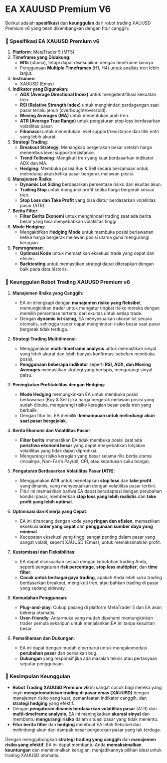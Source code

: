 # EA XAUUSD Premium V6
Berikut adalah **spesifikasi** dan **keunggulan** dari robot trading XAUUSD Premium v6 yang telah dikembangkan dengan fitur canggih:

### **📝 Spesifikasi EA XAUUSD Premium v6**

1. **Platform**: MetaTrader 5 (MT5)
2. **Timeframe yang Didukung**: 
   - **M15** (utama), tetapi dapat disesuaikan dengan timeframe lainnya.
   - Penggunaan **Multiple Timeframes** (H1, H4) untuk analisis tren lebih lanjut.
3. **Instrumen**: 
   - XAUUSD (Emas)
4. **Indikator yang Digunakan**:
   - **ADX (Average Directional Index)** untuk mengidentifikasi kekuatan tren.
   - **RSI (Relative Strength Index)** untuk menghindari perdagangan saat pasar terlalu jenuh (overbought/oversold).
   - **Moving Averages (MA)** untuk menentukan arah tren.
   - **ATR (Average True Range)** untuk pengaturan stop loss berdasarkan volatilitas pasar.
   - **Fibonacci** untuk menentukan level support/resistance dan titik entri yang lebih akurat.
5. **Strategi Trading**:
   - **Breakout Strategy**: Menangkap pergerakan besar setelah harga menembus level support/resistance.
   - **Trend Following**: Mengikuti tren yang kuat berdasarkan indikator ADX dan MA.
   - **Hedging**: Membuka posisi Buy & Sell secara bersamaan untuk melindungi akun ketika pasar bergerak melawan posisi.
6. **Manajemen Risiko**:
   - **Dynamic Lot Sizing** berdasarkan persentase risiko dari ekuitas akun.
   - **Trailing Stop** untuk mengunci profit ketika harga bergerak sesuai tren.
   - **Stop Loss dan Take Profit** yang bisa diatur berdasarkan volatilitas pasar (ATR).
7. **Berita Filter**:
   - **Filter Berita Ekonomi** untuk menghindari trading saat ada berita besar yang bisa menyebabkan volatilitas tinggi.
8. **Mode Hedging**:
   - Mengaktifkan **Hedging Mode** untuk membuka posisi berlawanan ketika harga bergerak melawan posisi utama guna mengurangi kerugian.
9. **Pemrograman**:
   - **Optimasi Kode** untuk memastikan eksekusi trade yang cepat dan efisien.
   - **Backtesting** untuk memastikan strategi dapat diterapkan dengan baik pada data historis.

### **🚀 Keunggulan Robot Trading XAUUSD Premium v6**

1. **Manajemen Risiko yang Canggih**:
   - EA ini dilengkapi dengan **manajemen risiko yang fleksibel**, memungkinkan trader untuk mengatur tingkat risiko mereka dengan memilih persentase tertentu dari ekuitas untuk setiap trade.
   - Dengan **dynamic lot sizing**, EA menyesuaikan ukuran lot secara otomatis, sehingga trader dapat menghindari risiko besar saat pasar bergerak tidak terduga.

2. **Strategi Trading Multidimensi**:
   - Menggunakan **multi-timeframe analysis** untuk memastikan sinyal yang lebih akurat dan lebih banyak konfirmasi sebelum membuka posisi.
   - **Penggunaan beberapa indikator** seperti **RSI, ADX, dan Moving Averages** memastikan strategi yang berlapis, mengurangi sinyal palsu.

3. **Peningkatan Profitabilitas dengan Hedging**:
   - **Mode Hedging** memungkinkan EA untuk membuka posisi berlawanan (Buy & Sell) jika harga bergerak melawan posisi yang sudah dibuka, mengurangi risiko kerugian besar pada tren yang berbalik.
   - Dengan fitur ini, EA memiliki **kemampuan untuk melindungi akun saat pasar bergejolak**.

4. **Berita Ekonomi dan Volatilitas Pasar**:
   - **Filter berita** memastikan EA tidak membuka posisi saat ada **peristiwa ekonomi besar** yang dapat menyebabkan lonjakan volatilitas yang tidak dapat diprediksi.
   - Mengurangi risiko kerugian yang besar selama rilis berita utama (misalnya, Non-Farm Payroll, CPI, atau keputusan suku bunga).

5. **Pengaturan Berdasarkan Volatilitas Pasar (ATR)**:
   - Menggunakan **ATR** untuk menetapkan **stop loss** dan **take profit** yang dinamis, yang menyesuaikan dengan volatilitas pasar terkini.
   - Fitur ini memastikan bahwa EA dapat beradaptasi dengan perubahan kondisi pasar, memberikan **stop loss yang lebih realistis** dan **take profit yang lebih optimal**.

6. **Optimisasi dan Kinerja yang Cepat**:
   - EA ini dirancang dengan kode yang **ringan dan efisien**, memastikan eksekusi **order yang cepat** dan **penggunaan sumber daya yang minimal**.
   - Kecepatan eksekusi yang tinggi sangat penting dalam pasar yang sangat volatil, seperti XAUUSD (Emas), untuk memaksimalkan profit.

7. **Kustomisasi dan Fleksibilitas**:
   - EA dapat disesuaikan sesuai dengan kebutuhan trading Anda, seperti pengaturan **risk percentage**, **stop loss multiplier**, dan **time filter**.
   - **Cocok untuk berbagai gaya trading**, apakah Anda lebih suka trading berdasarkan breakout, mengikuti tren, atau bahkan trading di pasar yang sedang sideway.

8. **Kemudahan Penggunaan**:
   - **Plug-and-play**: Cukup pasang di platform MetaTrader 5 dan EA akan bekerja otomatis.
   - **User-friendly**: Antarmuka yang mudah dipahami memungkinkan trader pemula sekalipun untuk menjalankan EA ini tanpa kesulitan besar.

9. **Pemeliharaan dan Dukungan**:
   - EA ini dapat dengan mudah diperbarui untuk mengakomodasi **perubahan pasar** dan perbaikan bug.
   - **Dukungan** yang responsif jika ada masalah teknis atau pertanyaan seputar penggunaan.

### **🌟 Kesimpulan Keunggulan**
- **Robot Trading XAUUSD Premium v6** ini sangat cocok bagi mereka yang ingin **mengotomatiskan trading di pasar emas (XAUUSD)** dengan manajemen risiko yang kuat, pemanfaatan indikator canggih, dan **strategi hedging** yang efektif.
- Dengan **pengaturan dinamis berdasarkan volatilitas pasar** (ATR) dan **multi-timeframe analysis**, EA ini meningkatkan **akurasi sinyal** dan membantu **mengurangi risiko** dalam situasi pasar yang tidak menentu.
- **Fitur berita filter** dan **hedging** membuat EA lebih fleksibel dan melindungi akun dari dampak besar pergerakan pasar yang tak terduga.

Dengan menggabungkan **strategi trading yang canggih** dan **manajemen risiko yang efektif**, EA ini dapat membantu Anda **memaksimalkan keuntungan** dan meminimalkan kerugian, menjadikannya pilihan ideal untuk trading XAUUSD otomatis.
